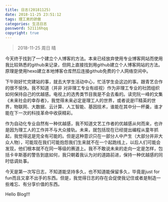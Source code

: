```yaml
---
title: 日志(20181125)
date: 2018-11-25 23:51:12
tags: 理工男的骄傲
categories: 生活日志
password: 521116hqq
copyright: true
---
```


> 2018-11-25                             周日                                  晴

<!-- more -->

今天终于找到了一个建立个人博客的方法。本来已经放弃使用专业博客网站而使用我比较熟悉的github来记录，但网上直接找到用github建立个人博客网站的方法。原理是使用hexo建立本地博客仓库然后连接github免费的个人网络空间中。

下午刚好忙完建站的事，就去大学生活动中心，忙活学生会这边的事。跟青艺合作的很不愉快。我不知道（并非 对非理工专业有歧视）作为非理工专业的社团组织如何保持自己的优越感。电视上的选秀类节目我是不会去看的。读完阮一峰的文集《未来社会的幸存者》，我觉得未来必定是理工人的世界，或者说是IT精英的世界，物联网、大数据、云计算、人工智能、基因技术，谁能在其中分一杯羹，谁才能在下一次的科技革命中收获精彩。

作为自动化专业自然有一种优越感，我不知道文艺工作者的优越感从何而来，也许是因为理工人的工作并不与大众接轨。未来，就包括现在已经提出编程从童年抓起，我觉得这是完全有可能的。但是这种意识只在一部分人中产生（大部分并非大众人物），可能现在我们可能抱怨我们生来就不在一个起跑线上，以后人们可能会发现，他们根本就不在同一等级的赛道上。我不不敢说未来的走向一定是怎样，包括卡辛斯基的警告到底如何，我只朝着我认为对的道路前进，保持一种优越感的同时低调处事。

今天是第一次写日志，不知道能坚持多久，也不知道能保留多久，毕竟是just for fun而且又拿不出手的东西。但是，我觉得日志的存在会促使我记住或者是制造一些难忘、有分享价值的东西。

Hello Blog!!!